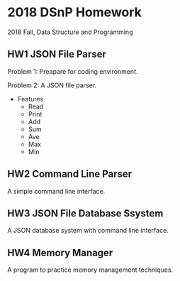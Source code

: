 # 2018 DSnP Homework

2018 Fall, Data Structure and Programming

## HW1 JSON File Parser

Problem 1:
  Preapare for coding environment.

Problem 2:
  A JSON file parser.

* Features
    * Read
    * Print
    * Add
    * Sum
    * Ave
    * Max
    * Min

## HW2 Command Line Parser

A simple command line interface.

## HW3 JSON File Database Ssystem 

A JSON database system with command line interface.

## HW4 Memory Manager

A program to practice memory management techniques.